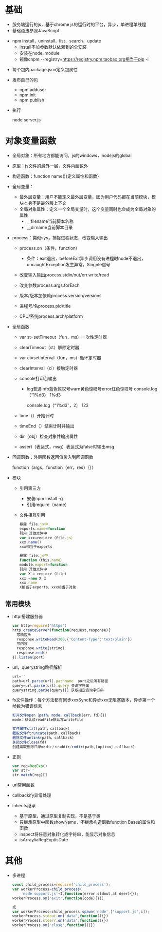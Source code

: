 # 基础

*   服务端运行的js，基于chrome js的运行时的平台，异步，单进程单线程
*   基础语法参照JavaScript

-   npm install，uninstall，list，search，update
    -   install不加参数默认依赖到的全安装
    -   安装在node_module
    -   镜像cnpm --registry=https://registry.npm.taobao.org相当于pip -i

*   每个包内package.json定义包属性

*   发布自己的包
    *   npm adduser 
    *   npm init 
    *   npm publish

*   执行

    node server.js

# 对象变量函数

*   全局对象：所有地方都能访问，js的windows，nodejs的global
*   原型：js文件的最外一层，文件内函数外
*   构造函数：function name(){定义属性和函数}
*   全局变量：
    *   最外层变量：用户不能定义最外层变量，因为用户代码都在当前模块，模块本身不是最外层上下文
    *   全局对象属性：定义一个全局变量时，这个变量同时也会成为全局对象的属性
        *   __filename当前脚本名称
        *   __dirname当前脚本目录

*   process：类似sys，捕捉进程状态，改变输入输出

    *   process.on（条件，function）
        *   条件：exit退出，beforeExit异步调用没有进程时node不退出，uncaughtException发生异常，Singnle信号

    *   改变输入输出process.stdin/out/err.write/read
    *   改变参数process.args.forEach
    *   版本/版本加依赖process.version/versions
    *   进程号/名process.pid/title
    *   CPU/系统process.arch/platform

*   全局函数

    *   var st=setTimeout（fun，ms）一次性定时器

    *   clearTimeout（st）解除定时器

    *   var ci=setInterval（fun，ms）循环定时器

    *   clearInterval（ci）接触定时器

    *   console打印台输出

        *   log普通info蓝色惊叹号warn黄色惊叹号error红色惊叹号 console.log（“1%d3） 1%d3

            console.log（“1%d3”，2） 123

    *   time（）开始计时

    *   timeEnd（）结束计时并输出

    *    dir（obj）检查对象并输出属性

    *   assert（表达式，msg）表达式为false时输出msg

*   回调函数：外层函数返回值传入到回调函数

    function（args，function（err，res）｛｝）

*   模块

    *   引用第三方
        *   安装npm install -g
        *   引用require（name）

    *   文件相互引用

        ```js
        暴露 file.js中
        exports.name=function 
        引用 其他文件中
        var xxx=require（file.js）
        xxx.name()
        xxx相当于exports
        
        暴露 file.js中
        function（this.name）
        module.export=function
        引用 其他文件中
        var X = require（file）
        xxx =new X（）
        xxx.name
        X相当于exports，xxx相当于对象
        ```

## 常用模块

*   http:搭建服务器

    ```js
    var http=require('https')
    http.createServer(function(request,response){
      写响应头
      response.writeHead(200,{'Content-Type':'text/plain'})
      写内容
      response.write(string)
      response.end()
    }).listen(port)
    ```

*   url，querystring路径解析

    ```js
    url=''
    path=url.parse(url).pathname  port之后所有路径
    query=url.parse(url).query 查询字符串
    querystring.parse(query)[] 获取指定查询字符串
    ```

*   fs文件操作：每个方法都有同步xxxSync和异步xxx无阻塞版本，异步第一个参数为错误信息

    ```js
    打开文件open（path，mode，callback(err，fd){})
    mode：默认读readFile默认写writeFile
    
    文件属性stat(path，callback)
    截取文件ftruncate(path，callback)
    删除文件unlink(path，callback)
    关闭文件close(fd)
    创建读取删除目录mkdir/readdir/rmdir(path,[option],callback)
    ```

*   正则

    ```js
    var reg=RegExp()
    var str=''
    str.match(reg)[]
    ```

*   url常用函数

*   callbackify异常处理

*   inherits继承
    *   基于原型，通过原型复制实现，不是基于类
    *   只继承原型中函数showName，不继承构造函数function Base的属性和函数
    *   inspect将任意对象转化成字符串，能显示对象信息
    *   isArray/iaRegExp/isDate

# 其他

*   多进程

    ```js
    const child_process=require('child_process');
    var workerProcess=child_process(
        'node support.js'+I,function(error,stdout,at deer){});
    workerProcess.on('exit',function(code){}))
    
    或
    var workerProcess=child_process.spawn('node',['support.js',i]);
    workerProcess.stdout.on('data',function(){})
    workerProcess.stderr.on('data',function(){})
    workerProcess.on('close',function(){})
    ```